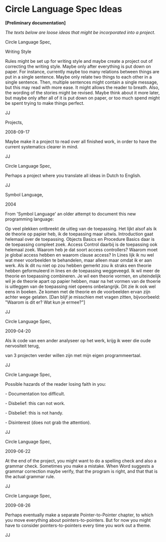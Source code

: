 ﻿Circle Language Spec Ideas
==========================

**[Preliminary documentation]**

*The texts below are loose ideas that might be incorporated into a project.*

Circle Language Spec,

Writing Style

Rules might be set up for writing style and maybe create a project out of correcting the writing style. Maybe only after everything is put down on paper. For instance, currently maybe too many relations between things are put in a single sentence. Maybe only relate two things to each other in a single sentence. Then, multiple sentences might contain a single message, but this may read with more ease. It might allows the reader to breath. Also, the wording of the stories might be revised. Maybe think about it more later, but maybe only after all of it is put down on paper, or too much spend might be spent trying to make things perfect.

JJ



Projects,

2008-09-17

Maybe make it a project to read over all finished work, in order to have the current systematics clearer in mind.

JJ


Circle Language Spec,

Perhaps a project where you translate all ideas in Dutch to English.

JJ


Symbol Language,

2004

From 'Symbol Language' an older attempt to document this new programming language:

Op veel plekken ontbreekt de uitleg van de toepassing. Het lijkt alsof als ik de theorie op papier heb, ik de toepassing maar uitwis. Introduction gaat helemaal over de toepassing. Objects Basics en Procedure Basics daar is de toepassing compleet zoek. Access Control daarbij is de toepassing ook helemaal zoek. Waarom heb je dat soort access controllers? Waarom moet je global access hebben en waarom clause access? In Lines lijk ik nu wel wat meer voorbeelden te behandelen, maar alleen maar omdat ik er aan werk. Als ik dit nu niet op zou hebben gemerkt zou ik straks een theorie hebben geformuleerd in lines en de toepassing weggeveegd. Ik wil meer de theorie en toepassing combineren. Je wil een theorie vormen, en uiteindelijk wil je de theorie apart op papier hebben, maar na het vormen van de thoerie is uitleggen van de toepassing niet opeens onbelangrijk. Dit zie ik ook wel eens in boeken. Ze komen met de theorie en de voorbeelden ervan zijn achter wege gelaten. [Dan blijf je misschien met vragen zitten, bijvoorbeeld: "Waarom is dit er? Wat kun je ermee?"]

JJ


Circle Language Spec,

2009-04-20



Als ik code van een ander analyseer op het werk, krijg ik weer die oude nervositeit terug,

van 3 projecten verder willen zijn met mijn eigen programmeertaal.



JJ


Circle Language Spec,

Possible hazards of the reader losing faith in you:

\- Documentation too difficult.

\- Disbelief: this can not work.

\- Disbelief: this is not handy.

\- Disinterest (does not grab the attention).

JJ


Circle Language Spec,

2009-06-22



At the end of the project, you might want to do a spelling check and also a grammar check. Sometimes you make a mistake. When Word suggests a grammar correction maybe verify, that the program is right, and that that is the actual grammar rule.



JJ



Circle Language Spec,

2009-08-26

Perhaps eventually make a separate Pointer-to-Pointer chapter, to which you move everything about pointers-to-pointers. But for now you might have to consider pointers-to-pointers every time you work out a theme.

JJ
